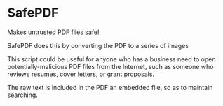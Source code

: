 SafePDF
=======

Makes untrusted PDF files safe!

SafePDF does this by converting the PDF to a series of images

This script could be useful for anyone who has a business need to open potentially-malicious PDF files from the Internet, such as someone who reviews resumes, cover letters, or grant proposals.

The raw text is included in the PDF an embedded file, so as to maintain searching.
